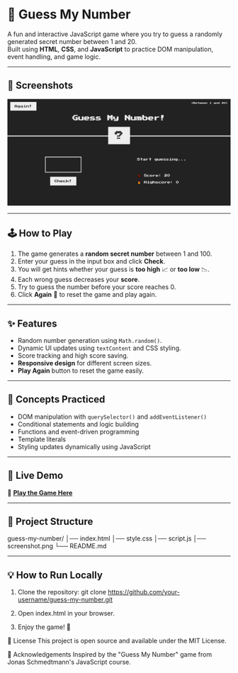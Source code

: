 # 🎯 Guess My Number

A fun and interactive JavaScript game where you try to guess a randomly generated secret number between 1 and 20.  
Built using **HTML**, **CSS**, and **JavaScript** to practice DOM manipulation, event handling, and game logic.

---

## 📸 Screenshots

![Game Screenshot](GuessMyNumber.png)

---

## 🕹️ How to Play

1. The game generates a **random secret number** between 1 and 100.
2. Enter your guess in the input box and click **Check**.
3. You will get hints whether your guess is **too high** 📈 or **too low** 📉.
4. Each wrong guess decreases your **score**.
5. Try to guess the number before your score reaches 0.
6. Click **Again** 🔄 to reset the game and play again.

---

## ✨ Features

- Random number generation using `Math.random()`.
- Dynamic UI updates using `textContent` and CSS styling.
- Score tracking and high score saving.
- **Responsive design** for different screen sizes.
- **Play Again** button to reset the game easily.

---

## 🧠 Concepts Practiced

- DOM manipulation with `querySelector()` and `addEventListener()`
- Conditional statements and logic building
- Functions and event-driven programming
- Template literals
- Styling updates dynamically using JavaScript

---

## 🚀 Live Demo

🔗 [**Play the Game Here**](https://your-live-demo-link.com)  

---

## 📂 Project Structure
guess-my-number/
│── index.html
│── style.css
│── script.js
│── screenshot.png
└── README.md


---

## 💡 How to Run Locally

1. Clone the repository:
   git clone https://github.com/your-username/guess-my-number.git

2. Open index.html in your browser.

3. Enjoy the game! 🎉

📜 License
This project is open source and available under the MIT License.

🙌 Acknowledgements
Inspired by the "Guess My Number" game from Jonas Schmedtmann's JavaScript course.

